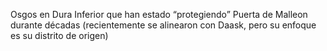 Osgos en Dura Inferior que han estado “protegiendo” Puerta de Malleon durante décadas (recientemente se alinearon con Daask, pero su enfoque es su distrito de origen)